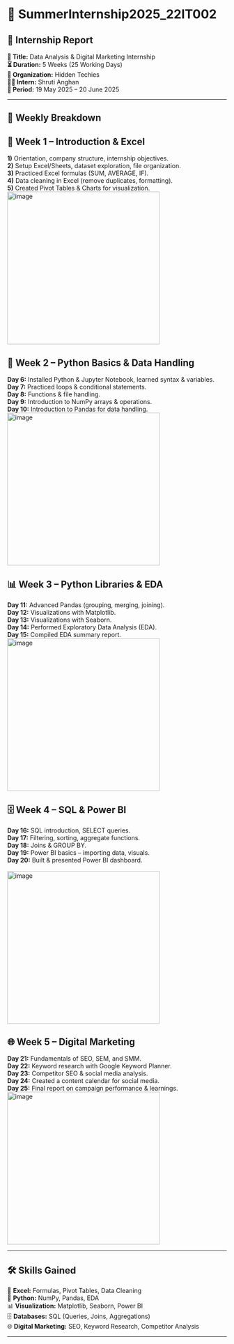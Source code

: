 # 🌟 SummerInternship2025_22IT002  

## 📑 Internship Report  
**🎯 Title:** Data Analysis & Digital Marketing Internship  
**⏳ Duration:** 5 Weeks (25 Working Days)  
**🏢 Organization:** Hidden Techies<br>
**👨‍🎓 Intern:** Shruti Anghan<br>
**📅 Period:** 19 May 2025 – 20 June 2025  

---

## 📌 Weekly Breakdown  

## 📘 Week 1 – Introduction & Excel  
**1)** Orientation, company structure, internship objectives.  
**2)** Setup Excel/Sheets, dataset exploration, file organization.  
**3)** Practiced Excel formulas (SUM, AVERAGE, IF).  
**4)** Data cleaning in Excel (remove duplicates, formatting).  
**5)** Created Pivot Tables & Charts for visualization.<br>
<img width="350" height="350" alt="image" src="https://github.com/user-attachments/assets/fa303157-60b5-47f6-a835-076cf01620c3" />


## 🐍 Week 2 – Python Basics & Data Handling  
**Day 6:** Installed Python & Jupyter Notebook, learned syntax & variables.  
**Day 7:** Practiced loops & conditional statements.  
**Day 8:** Functions & file handling.  
**Day 9:** Introduction to NumPy arrays & operations.  
**Day 10:** Introduction to Pandas for data handling.<br>
<img width="350" height="350" alt="image" src="https://github.com/user-attachments/assets/7500cd57-0214-4a1a-adab-8dbb433a4d15" />


## 📊 Week 3 – Python Libraries & EDA  
**Day 11:** Advanced Pandas (grouping, merging, joining).  
**Day 12:** Visualizations with Matplotlib.  
**Day 13:** Visualizations with Seaborn.  
**Day 14:** Performed Exploratory Data Analysis (EDA).  
**Day 15:** Compiled EDA summary report.<br>
<img width="350" height="350" alt="image" src="https://github.com/user-attachments/assets/4aff9308-e44f-41e8-bc94-25d81affca14" />


## 🗄️ Week 4 – SQL & Power BI  
**Day 16:** SQL introduction, SELECT queries.  
**Day 17:** Filtering, sorting, aggregate functions.  
**Day 18:** Joins & GROUP BY.  
**Day 19:** Power BI basics – importing data, visuals.  
**Day 20:** Built & presented Power BI dashboard.<br>  
<img width="350" height="350" alt="image" src="https://github.com/user-attachments/assets/265fedf8-8c24-4c51-90c2-21354f7d0985" />


## 🌐 Week 5 – Digital Marketing  
**Day 21:** Fundamentals of SEO, SEM, and SMM.  
**Day 22:** Keyword research with Google Keyword Planner.  
**Day 23:** Competitor SEO & social media analysis.  
**Day 24:** Created a content calendar for social media.  
**Day 25:** Final report on campaign performance & learnings.<br>
<img width="350" height="350" alt="image" src="https://github.com/user-attachments/assets/fca67efe-8889-493c-af6d-5cd4c59a6598" />


---

## 🛠️ Skills Gained  
📘 **Excel:** Formulas, Pivot Tables, Data Cleaning  
🐍 **Python:** NumPy, Pandas, EDA  
📊 **Visualization:** Matplotlib, Seaborn, Power BI  
🗄️ **Databases:** SQL (Queries, Joins, Aggregations)  
🌐 **Digital Marketing:** SEO, Keyword Research, Competitor Analysis  

---

